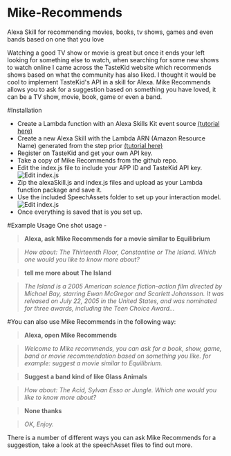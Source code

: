 # Mike-Recommends
Alexa Skill for recommending movies, books, tv shows, games and even bands based on one that you love

Watching a good TV show or movie is great but once it ends your left looking for something else to watch, when searching for some new shows to watch online I came across the TasteKid website which recommends shows based on what the community has also liked. I thought it would be cool to implement TasteKid's API in a skill for Alexa.
Mike Recommends allows you to ask for a suggestion based on something you have loved, it can be a TV show, movie, book, game or even a band.

#Installation
- Create a Lambda function with an Alexa Skills Kit event source [(tutorial here)](https://developer.amazon.com/public/solutions/alexa/alexa-skills-kit/docs/deploying-a-sample-skill-to-aws-lambda#Creating%20the%20Lambda%20Function%20for%20the%20Sample)
- Create a new Alexa Skill with the Lambda ARN (Amazon Resource Name) generated from the step prior [(tutorial here)](https://developer.amazon.com/public/solutions/alexa/alexa-skills-kit/docs/registering-and-managing-alexa-skills-in-the-developer-portal)
- Register on TasteKid and get your own API key.
- Take a copy of Mike Recommends from the github repo.
- Edit the index.js file to include your APP ID and TasteKid API key.
![Edit index.js](http://standupguy.co.uk/api-keys.jpg)
- Zip the alexaSkill.js and index.js files and upload as your Lambda function package and save it.
- Use the included SpeechAssets folder to set up your interaction model.
![Edit index.js](http://standupguy.co.uk/interaction-model.png)
- Once everything is saved that is you set up.

#Example Usage
One shot usage -
> **Alexa, ask Mike Recommends for a movie similar to Equilibrium**

> _How about: The Thirteenth Floor, Constantine or The Island. Which one would you like to know more about?_

> **tell me more about The Island**

> _The Island is a 2005 American science fiction-action film directed by Michael Bay, starring Ewan McGregor and Scarlett Johansson. It was released on July 22, 2005 in the United States, and was nominated for three awards, including the Teen Choice Award..._


#You can also use Mike Recommends in the following way:

> **Alexa, open Mike Recommends**

> _Welcome to Mike recommends, you can ask for a book, show, game, band or movie recommendation based on something you like. for example: suggest a movie similar to Equilibrium._

> **Suggest a band kind of like Glass Animals**

> _How about: The Acid, Sylvan Esso or Jungle. Which one would you like to know more about?_

> **None thanks**

> _OK, Enjoy._


There is a number of different ways you can ask Mike Recommends for a suggestion, take a look at the speechAsset files to find out more.
